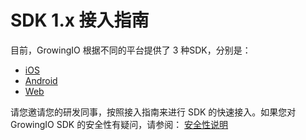 # SDK 1.x 接入指南

目前，GrowingIO 根据不同的平台提供了 3 种SDK，分别是：

* [iOS](ios.md)
* [Android](android/)
* [Web](js.md)

请您邀请您的研发同事，按照接入指南来进行 SDK 的快速接入。如果您对GrowingIO SDK 的安全性有疑问，请参阅： [安全性说明](/sdk-integration/privacy.md)

